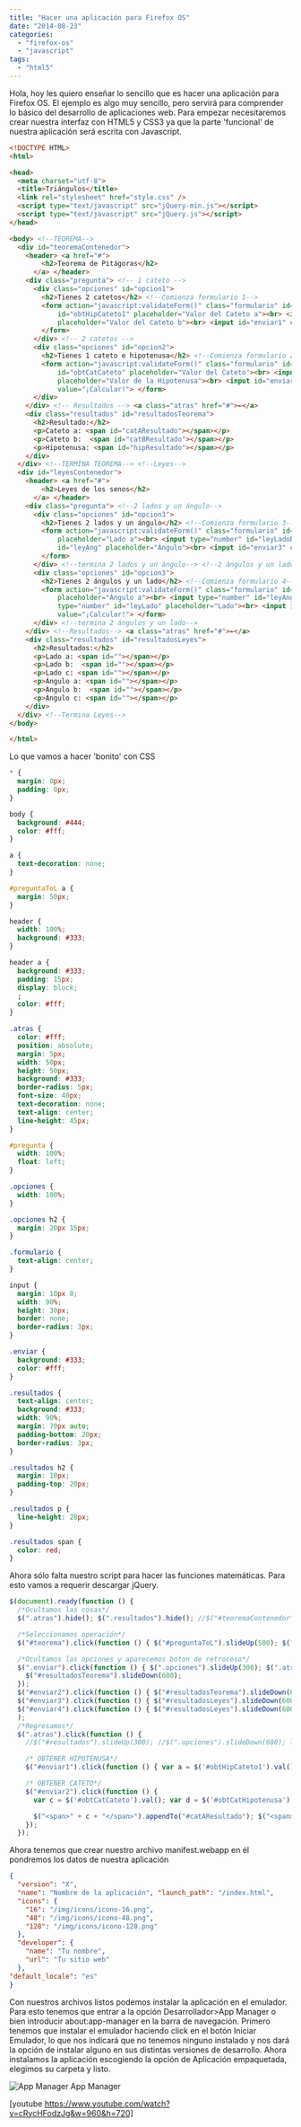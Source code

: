 ```yaml
---
title: "Hacer una aplicación para Firefox OS"
date: "2014-08-23"
categories: 
  - "firefox-os"
  - "javascript"
tags: 
  - "html5"
---
```


Hola, hoy les quiero enseñar lo sencillo que es hacer una aplicación para Firefox OS. El ejemplo es algo muy sencillo, pero servirá para comprender lo básico del desarrollo de aplicaciones web. <!--more-->Para empezar necesitaremos crear nuestra interfaz con HTML5 y CSS3 ya que la parte 'funcional' de nuestra aplicación será escrita con Javascript.

```html
<!DOCTYPE HTML>
<html>

<head>
  <meta charset="utf-8">
  <title>Triángulos</title>
  <link rel="stylesheet" href="style.css" />
  <script type="text/javascript" src="jQuery-min.js"></script>
  <script type="text/javascript" src="jQuery.js"></script>
</head>

<body> <!--TEOREMA-->
  <div id="teoremaContenedor">
    <header> <a href="#">
        <h2>Teorema de Pitágoras</h2>
      </a> </header>
    <div class="pregunta"> <!-- 1 cateto -->
      <div class="opciones" id="opcion1">
        <h2>Tienes 2 catetos</h2> <!--Comienza formulario 1-->
        <form action="javascript:validateForm()" class="formulario" id="formulario1"> <input type="number"
            id="obtHipCateto1" placeholder="Valor del Cateto a"><br> <input type="number" id="obtHipCateto2"
            placeholder="Valor del Cateto b"><br> <input id="enviar1" class="enviar" type="submit" value="¡Calcular!">
        </form>
      </div> <!-- 2 catetos -->
      <div class="opciones" id="opcion2">
        <h2>Tienes 1 cateto e hipotenusa</h2> <!--Comienza formulario 2-->
        <form action="javascript:validateForm()" class="formulario" id="formulario2"> <input type="number"
            id="obtCatCateto" placeholder="Valor del Cateto"><br> <input type="number" id="obtCatHipotenusa"
            placeholder="Valor de la Hipotenusa"><br> <input id="enviar2" class="enviar" type="submit"
            value="¡Calcular!"> </form>
      </div>
    </div> <!-- Resultados --> <a class="atras" href="#">←</a>
    <div class="resultados" id="resultadosTeorema">
      <h2>Resultado:</h2>
      <p>Cateto a: <span id="catAResultado"></span></p>
      <p>Cateto b:  <span id="catBResultado"></span></p>
      <p>Hipotenusa: <span id="hipResultado"></span></p>
    </div>
  </div> <!--TERMINA TEOREMA--> <!--Leyes-->
  <div id="leyesContenedor">
    <header> <a href="#">
        <h2>Leyes de los senos</h2>
      </a> </header>
    <div class="pregunta"> <!--2 lados y un ángulo-->
      <div class="opciones" id="opcion3">
        <h2>Tienes 2 lados y un ángulo</h2> <!--Comienza formulario 3-->
        <form action="javascript:validateForm()" class="formulario" id="formulario3"> <input type="number" id="leyLadoA"
            placeholder="Lado a"><br> <input type="number" id="leyLadoB" placeholder="Lado b"><br> <input type="number"
            id="leyAng" placeholder="Ángulo"><br> <input id="enviar3" class="enviar" type="submit" value="¡Calcular!">
        </form>
      </div> <!--termina 2 lados y un ángulo--> <!--2 ángulos y un lado-->
      <div class="opciones" id="opcion3">
        <h2>Tienes 2 ángulos y un lado</h2> <!--Comienza formulario 4-->
        <form action="javascript:validateForm()" class="formulario" id="formulario4"> <input type="number" id="leyAngA"
            placeholder="Ángulo a"><br> <input type="number" id="leyAngB" placeholder="Ángulo b"><br> <input
            type="number" id="leyLado" placeholder="Lado"><br> <input id="enviar4" class="enviar" type="submit"
            value="¡Calcular!"> </form>
      </div> <!--termina 2 ángulos y un lado-->
    </div> <!--Resultados--> <a class="atras" href="#">←</a>
    <div class="resultados" id="resultadosLeyes">
      <h2>Resultados:</h2>
      <p>Lado a: <span id=""></span></p>
      <p>Lado b:  <span id=""></span></p>
      <p>Lado c: <span id=""></span></p>
      <p>Ángulo a: <span id=""></span></p>
      <p>Ángulo b:  <span id=""></span></p>
      <p>Ángulo c: <span id=""></span></p>
    </div>
  </div> <!--Termina Leyes-->
</body>

</html>
```

Lo que vamos a hacer 'bonito' con CSS

```css
* {
  margin: 0px;
  padding: 0px;
}

body {
  background: #444;
  color: #fff;
}

a {
  text-decoration: none;
}

#preguntaToL a {
  margin: 50px;
}

header {
  width: 100%;
  background: #333;
}

header a {
  background: #333;
  padding: 15px;
  display: block;
  ;
  color: #fff;
}

.atras {
  color: #fff;
  position: absolute;
  margin: 5px;
  width: 50px;
  height: 50px;
  background: #333;
  border-radius: 5px;
  font-size: 40px;
  text-decoration: none;
  text-align: center;
  line-height: 45px;
}

#pregunta {
  width: 100%;
  float: left;
}

.opciones {
  width: 100%;
}

.opciones h2 {
  margin: 20px 15px;
}

.formulario {
  text-align: center;
}

input {
  margin: 10px 0;
  width: 90%;
  height: 30px;
  border: none;
  border-radius: 3px;
}

.enviar {
  background: #333;
  color: #fff;
}

.resultados {
  text-align: center;
  background: #333;
  width: 90%;
  margin: 70px auto;
  padding-bottom: 20px;
  border-radius: 3px;
}

.resultados h2 {
  margin: 10px;
  padding-top: 20px;
}

.resultados p {
  line-height: 28px;
}

.resultados span {
  color: red;
}
```

Ahora sólo falta nuestro script para hacer las funciones matemáticas. Para esto vamos a requerir descargar jQuery.

```javascript
$(document).ready(function () {
  /*Ocultamos las cosas*/
  $(".atras").hide(); $(".resultados").hide(); //$("#teoremaContenedor").hide(); $("#leyesContenedor").hide();

  /*Seleccionamos operación*/
  $("#teorema").click(function () { $("#preguntaToL").slideUp(500); $("#teoremaContenedor").slideDown(1000); }); $("#leyes").click(function () { $("#preguntaToL").slideUp(500); $("#leyesContenedor").slideDown(1000); });

  /*Ocultamos las opciones y aparecemos boton de retroceso*/
  $(".enviar").click(function () { $(".opciones").slideUp(300); $(".atras").slideDown(600); navigator.vibrate(500); }); $("#enviar1").click(function () {
    $("#resultadosTeorema").slideDown(600);
  });
  $("#enviar2").click(function () { $("#resultadosTeorema").slideDown(600); });
  $("#enviar3").click(function () { $("#resultadosLeyes").slideDown(600); });
  $("#enviar4").click(function () { $("#resultadosLeyes").slideDown(600); }
  );
  /*Regresamos*/
  $(".atras").click(function () {
    //$("#resultados").slideUp(300); //$(".opciones").slideDown(600); location.reload(); });

    /* OBTENER HIPOTENUSA*/
    $("#enviar1").click(function () { var a = $('#obtHipCateto1').val(); var b = $('#obtHipCateto2').val(); var hipoCuadrado = a * a + b * b; var hipo = (Math.sqrt(hipoCuadrado)); $("<span>" + a + "</span > ").appendTo("#catAResultado"); $(" < span > " + b + "</span > ").appendTo("#catBResultado"); $(" < span > " + hipo + "</span > ").appendTo("#hipResultado"); });

    /* OBTENER CATETO*/
    $("#enviar2").click(function () {
      var c = $('#obtCatCateto').val(); var d = $('#obtCatHipotenusa').val(); var cateCuadrado = d * d - c * c; var cate = (Math.sqrt(cateCuadrado));

      $("<span>" + c + "</span>").appendTo("#catAResultado"); $("<span>" + cate + "</span>").appendTo("#catBResultado"); $("<span>" + d + "</span>").appendTo("#hipResultado");
    });
  });
```

Ahora tenemos que crear nuestro archivo manifest.webapp en él pondremos los datos de nuestra aplicación

```json
{
  "version": "X",
  "name": "Nombre de la aplicación", "launch_path": "/index.html",
  "icons": {
    "16": "/img/icons/icono-16.png",
    "48": "/img/icons/icono-48.png",
    "128": "/img/icons/icono-128.png"
  },
  "developer": {
    "name": "Tu nombre",
    "url": "Tu sitio web"
  },
"default_locale": "es"
}
```

Con nuestros archivos listos podemos instalar la aplicación en el emulador. Para esto tenemos que entrar a la opción Desarrollador>App Manager o bien introducir about:app-manager en la barra de navegación. Primero tenemos que instalar el emulador haciendo click en el botón Iniciar Emulador, lo que nos indicará que no tenemos ninguno instalado y nos dará la opción de instalar alguno en sus distintas versiones de desarrollo. Ahora instalamos la aplicación escogiendo la opción de Aplicación empaquetada, elegimos su carpeta y listo.

![App Manager](images/x2iWA9u.png) App Manager

[youtube https://www.youtube.com/watch?v=cRycHFodzJg&w=960&h=720]
